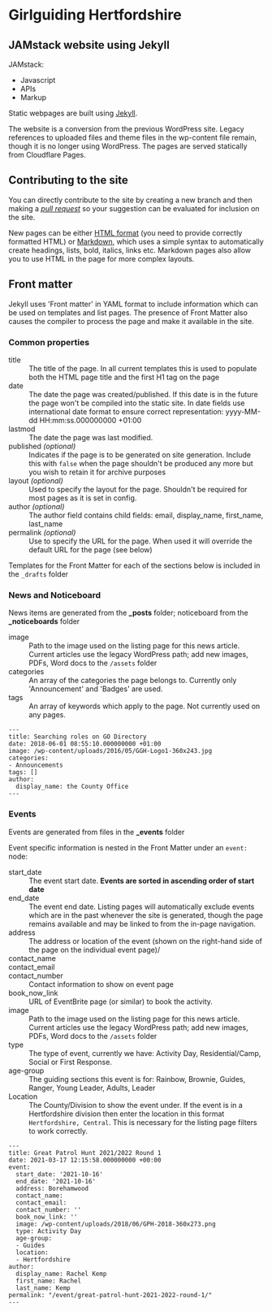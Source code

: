 
# Girlguiding Hertfordshire 
## JAMstack website using Jekyll

JAMstack:
- Javascript
- APIs
- Markup

Static webpages are built using [Jekyll](https://jekyllrb.com/).

The website is a conversion from the previous WordPress site. Legacy references to uploaded files and theme files in the wp-content file remain, though it is no longer using WordPress. The pages are served statically from Cloudflare Pages.

## Contributing to the site
You can directly contribute to the site by creating a new branch and then making a _[pull request](https://docs.github.com/en/github/collaborating-with-pull-requests/proposing-changes-to-your-work-with-pull-requests/about-pull-requests)_ so your suggestion can be evaluated for inclusion on the site.

New pages can be either [HTML format](https://developer.mozilla.org/en-US/docs/Web/HTML) (you need to provide correctly formatted HTML) or [Markdown](https://www.markdownguide.org/tools/jekyll/), which uses a simple syntax to automatically create headings, lists, bold, italics, links etc. Markdown pages also allow you to use HTML in the page for more complex layouts.

## Front matter
Jekyll uses 'Front matter' in YAML format to include information which can be used on templates and list pages. The presence of Front Matter also causes the compiler to process the page and make it available in the site.

### Common properties

<dl>
<dt>title</dt>
<dd>The title of the page. In all current templates this is used to populate both the HTML page title and the first H1 tag on the page</dd>
<dt>date</dt>
<dd>The date the page was created/published. If this date is in the future the page won't be compiled into the static site. In date fields use international date format to ensure correct representation: yyyy-MM-dd HH:mm:ss.000000000 +01:00</dd>
<dt>lastmod</dt>
<dd>The date the page was last modified.</dd>
<dt>published <em>(optional)</em></dt>
<dd>Indicates if the page is to be generated on site generation. Include this with <code>false</code> when the page shouldn't be produced any more but you wish to retain it for archive purposes</dd>
<dt>layout <em>(optional)</em></dt>
<dd>Used to specify the layout for the page. Shouldn't be required for most pages as it is set in config.</dd>
<dt>author <em>(optional)</em></dt>
<dd>The author field contains child fields: email, display_name, first_name, last_name</dd>
<dt>permalink <em>(optional)</em></dt>
<dd>Use to specify the URL for the page. When used it will override the default URL for the page (see below)</dd>
</dl>

 Templates for the Front Matter for each of the sections below is included in the `_drafts` folder


### News and Noticeboard
News items are generated from the **_posts** folder; noticeboard from the **_noticeboards** folder

<dl>
<dt>image</dt>
<dd>Path to the image used on the listing page for this news article. Current articles use the legacy WordPress path; add new images, PDFs, Word docs to the <code>/assets</code> folder</dd>
<dt>categories</dt>
<dd>An array of the categories the page belongs to. Currently only 'Announcement' and 'Badges' are used.</dd>
<dt>tags</dt>
<dd>An array of keywords which apply to the page. Not currently used on any pages.</dd>
</dl>

```
---
title: Searching roles on GO Directory
date: 2018-06-01 08:55:10.000000000 +01:00
image: /wp-content/uploads/2016/05/GGH-Logo1-360x243.jpg
categories:
- Announcements
tags: []
author:
  display_name: the County Office
---
```
### Events
Events are generated from files in the **_events** folder

Event specific information is nested in the Front Matter under an `event:` node:

<dl>
<dt>start_date</dt>
<dd>The event start date. <strong>Events are sorted in ascending order of start date</strong></dd>
<dt>end_date
<dd>The event end date. Listing pages will automatically exclude events which are in the past whenever the site is generated, though the page remains available and may be linked to from the in-page navigation.</dd>
<dt>address</dt>
<dd>The address or location of the event (shown on the right-hand side of the page on the individual event page)/<dd>
<dt>contact_name</dt>
<dt>contact_email</dt>
<dt>contact_number</dt>
<dd>Contact information to show on event page</dd>
<dt>book_now_link</dt>
<dd>URL of EventBrite page (or similar) to book the activity.</dd>
<dt>image</dt>
<dd>Path to the image used on the listing page for this news article. Current articles use the legacy WordPress path; add new images, PDFs, Word docs to the <code>/assets</code> folder</dd>
<dt>type</dt>
<dd>The type of event, currently we have: Activity Day, Residential/Camp, Social or First Response.</dd>
<dt>age-group</dt>
<dd>The guiding sections this event is for: Rainbow, Brownie, Guides, Ranger, Young Leader, Adults, Leader</dd>
<dt>Location</dt>
<dd>The County/Division to show the event under. If the event is in a Hertfordshire division then enter the location in this format <code>Hertfordshire, Central</code>. This is necessary for the listing page filters to work correctly.
</dl>

```
---
title: Great Patrol Hunt 2021/2022 Round 1
date: 2021-03-17 12:15:58.000000000 +00:00
event:
  start_date: '2021-10-16'
  end_date: '2021-10-16'
  address: Borehamwood
  contact_name: 
  contact_email: 
  contact_number: ''
  book_now_link: ''
  image: /wp-content/uploads/2018/06/GPH-2018-360x273.png
  type: Activity Day
  age-group: 
  - Guides
  location: 
  - Hertfordshire
author:
  display_name: Rachel Kemp
  first_name: Rachel
  last_name: Kemp
permalink: "/event/great-patrol-hunt-2021-2022-round-1/"
---
```

